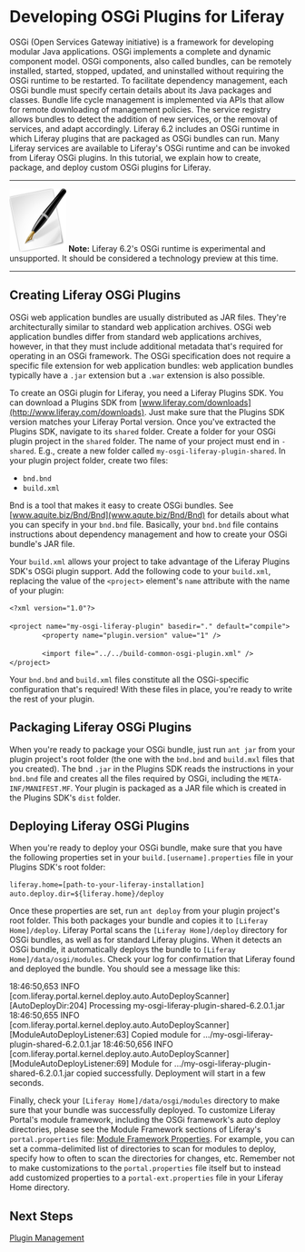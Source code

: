 # Developing OSGi Plugins for Liferay

OSGi (Open Services Gateway initiative) is a framework for developing modular
Java applications. OSGi implements a complete and dynamic component model. OSGi
components, also called bundles, can be remotely installed, started, stopped,
updated, and uninstalled without requiring the OSGi runtime to be restarted. To
facilitate dependency management, each OSGi bundle must specify certain details
about its Java packages and classes. Bundle life cycle management is implemented
via APIs that allow for remote downloading of management policies. The service
registry allows bundles to detect the addition of new services, or the removal
of services, and adapt accordingly. Liferay 6.2 includes an OSGi runtime in
which Liferay plugins that are packaged as OSGi bundles can run. Many Liferay
services are available to Liferay's OSGi runtime and can be invoked from Liferay
OSGi plugins. In this tutorial, we explain how to create, package, and deploy
custom OSGi plugins for Liferay. 

---

 ![Tip](../../images/tip-pen-paper.png) **Note:** Liferay 6.2's OSGi runtime is
 experimental and unsupported. It should be considered a technology preview at
 this time. 

---

## Creating Liferay OSGi Plugins

OSGi web application bundles are usually distributed as JAR files. They're
architecturally similar to standard web application archives. OSGi web
application bundles differ from standard web applications archives, however, in
that they must include additional metadata that's required for operating in an
OSGi framework. The OSGi specification does not require a specific file
extension for web application bundles: web application bundles typically have
a `.jar` extension but a `.war` extension is also possible.

To create an OSGi plugin for Liferay, you need a Liferay Plugins SDK. You can
download a Plugins SDK from
[www.liferay.com/downloads](http://www.liferay.com/downloads). Just make sure
that the Plugins SDK version matches your Liferay Portal version. Once you've
extracted the Plugins SDK, navigate to its `shared` folder. Create a folder for
your OSGi plugin project in the `shared` folder. The name of your project must
end in `-shared`. E.g., create a new folder called
`my-osgi-liferay-plugin-shared`. In your plugin project folder, create two
files:

- `bnd.bnd`
- `build.xml`

Bnd is a tool that makes it easy to create OSGi bundles. See
[www.aquite.biz/Bnd/Bnd](www.aqute.biz/Bnd/Bnd) for details about what you can
specify in your `bnd.bnd` file. Basically, your `bnd.bnd` file contains
instructions about dependency management and how to create your OSGi bundle's
JAR file.

Your `build.xml` allows your project to take advantage of the Liferay Plugins
SDK's OSGi plugin support. Add the following code to your `build.xml`, replacing
the value of the `<project>` element's `name` attribute with the name of your
plugin:

    <?xml version="1.0"?>

    <project name="my-osgi-liferay-plugin" basedir="." default="compile">
            <property name="plugin.version" value="1" />

            <import file="../../build-common-osgi-plugin.xml" />
    </project>

Your `bnd.bnd` and `build.xml` files constitute all the OSGi-specific
configuration that's required! With these files in place, you're ready to write
the rest of your plugin.

## Packaging Liferay OSGi Plugins

When you're ready to package your OSGi bundle, just run `ant jar` from your
plugin project's root folder (the one with the `bnd.bnd` and `build.mxl` files
that you created). The bnd `.jar` in the Plugins SDK reads the instructions in
your `bnd.bnd` file and creates all the files required by OSGi, including the
`META-INF/MANIFEST.MF`. Your plugin is packaged as a JAR file which is created
in the Plugins SDK's `dist` folder.

## Deploying Liferay OSGi Plugins

When you're ready to deploy your OSGi bundle, make sure that you have the
following properties set in your `build.[username].properties` file in your
Plugins SDK's root folder:

    liferay.home=[path-to-your-liferay-installation]
    auto.deploy.dir=${liferay.home}/deploy

Once these properties are set, run `ant deploy` from your plugin project's root
folder. This both packages your bundle and copies it to `[Liferay Home]/deploy`.
Liferay Portal scans the `[Liferay Home]/deploy` directory for OSGi bundles, as
well as for standard Liferay plugins. When it detects an OSGi bundle, it
automatically deploys the bundle to `[Liferay Home]/data/osgi/modules`. Check
your log for confirmation that Liferay found and deployed the bundle. You should
see a message like this:

18:46:50,653 INFO  [com.liferay.portal.kernel.deploy.auto.AutoDeployScanner][AutoDeployDir:204] Processing my-osgi-liferay-plugin-shared-6.2.0.1.jar
18:46:50,655 INFO  [com.liferay.portal.kernel.deploy.auto.AutoDeployScanner][ModuleAutoDeployListener:63] Copied module for .../my-osgi-liferay-plugin-shared-6.2.0.1.jar
18:46:50,656 INFO  [com.liferay.portal.kernel.deploy.auto.AutoDeployScanner][ModuleAutoDeployListener:69] Module for .../my-osgi-liferay-plugin-shared-6.2.0.1.jar copied successfully. Deployment will start in a few seconds.

Finally, check your `[Liferay Home]/data/osgi/modules` directory to make sure
that your bundle was successfully deployed. To customize Liferay Portal's module
framework, including the OSGi framework's auto deploy directories, please see
the Module Framework sections of Liferay's `portal.properties` file:
[Module Framework Properties](http://docs.liferay.com/portal/6.2/propertiesdoc/portal.properties.html#Module%20Framework).
For example, you can set a comma-delimited list of directories to scan for
modules to deploy, specify how to often to scan the directories for changes,
etc. Remember not to make customizations to the `portal.properties` file itself
but to instead add customized properties to a `portal-ext.properties` file in
your Liferay Home directory. 

## Next Steps

[Plugin Management](https://www.liferay.com/documentation/liferay-portal/6.2/user-guide/-/ai/plugin-management-liferay-portal-6-2-user-guide-14-en)
